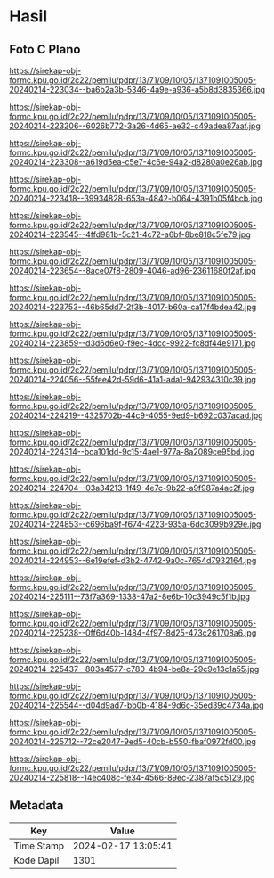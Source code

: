 # Hasil

## Foto C Plano

https://sirekap-obj-formc.kpu.go.id/2c22/pemilu/pdpr/13/71/09/10/05/1371091005005-20240214-223034--ba6b2a3b-5346-4a9e-a936-a5b8d3835366.jpg

https://sirekap-obj-formc.kpu.go.id/2c22/pemilu/pdpr/13/71/09/10/05/1371091005005-20240214-223206--6026b772-3a26-4d65-ae32-c49adea87aaf.jpg

https://sirekap-obj-formc.kpu.go.id/2c22/pemilu/pdpr/13/71/09/10/05/1371091005005-20240214-223308--a619d5ea-c5e7-4c6e-94a2-d8280a0e26ab.jpg

https://sirekap-obj-formc.kpu.go.id/2c22/pemilu/pdpr/13/71/09/10/05/1371091005005-20240214-223418--39934828-653a-4842-b064-4391b05f4bcb.jpg

https://sirekap-obj-formc.kpu.go.id/2c22/pemilu/pdpr/13/71/09/10/05/1371091005005-20240214-223545--4ffd981b-5c21-4c72-a6bf-8be818c5fe79.jpg

https://sirekap-obj-formc.kpu.go.id/2c22/pemilu/pdpr/13/71/09/10/05/1371091005005-20240214-223654--8ace07f8-2809-4046-ad96-23611680f2af.jpg

https://sirekap-obj-formc.kpu.go.id/2c22/pemilu/pdpr/13/71/09/10/05/1371091005005-20240214-223753--46b65dd7-2f3b-4017-b60a-ca17f4bdea42.jpg

https://sirekap-obj-formc.kpu.go.id/2c22/pemilu/pdpr/13/71/09/10/05/1371091005005-20240214-223859--d3d6d6e0-f9ec-4dcc-9922-fc8df44e9171.jpg

https://sirekap-obj-formc.kpu.go.id/2c22/pemilu/pdpr/13/71/09/10/05/1371091005005-20240214-224056--55fee42d-59d6-41a1-ada1-942934310c39.jpg

https://sirekap-obj-formc.kpu.go.id/2c22/pemilu/pdpr/13/71/09/10/05/1371091005005-20240214-224219--4325702b-44c9-4055-9ed9-b692c037acad.jpg

https://sirekap-obj-formc.kpu.go.id/2c22/pemilu/pdpr/13/71/09/10/05/1371091005005-20240214-224314--bca101dd-9c15-4ae1-977a-8a2089ce95bd.jpg

https://sirekap-obj-formc.kpu.go.id/2c22/pemilu/pdpr/13/71/09/10/05/1371091005005-20240214-224704--03a34213-1f49-4e7c-9b22-a9f987a4ac2f.jpg

https://sirekap-obj-formc.kpu.go.id/2c22/pemilu/pdpr/13/71/09/10/05/1371091005005-20240214-224853--c696ba9f-f674-4223-935a-6dc3099b929e.jpg

https://sirekap-obj-formc.kpu.go.id/2c22/pemilu/pdpr/13/71/09/10/05/1371091005005-20240214-224953--6e19efef-d3b2-4742-9a0c-7654d7932164.jpg

https://sirekap-obj-formc.kpu.go.id/2c22/pemilu/pdpr/13/71/09/10/05/1371091005005-20240214-225111--73f7a369-1338-47a2-8e6b-10c3949c5f1b.jpg

https://sirekap-obj-formc.kpu.go.id/2c22/pemilu/pdpr/13/71/09/10/05/1371091005005-20240214-225238--0ff6d40b-1484-4f97-8d25-473c261708a6.jpg

https://sirekap-obj-formc.kpu.go.id/2c22/pemilu/pdpr/13/71/09/10/05/1371091005005-20240214-225437--803a4577-c780-4b94-be8a-29c9e13c1a55.jpg

https://sirekap-obj-formc.kpu.go.id/2c22/pemilu/pdpr/13/71/09/10/05/1371091005005-20240214-225544--d04d9ad7-bb0b-4184-9d6c-35ed39c4734a.jpg

https://sirekap-obj-formc.kpu.go.id/2c22/pemilu/pdpr/13/71/09/10/05/1371091005005-20240214-225712--72ce2047-9ed5-40cb-b550-fbaf0972fd00.jpg

https://sirekap-obj-formc.kpu.go.id/2c22/pemilu/pdpr/13/71/09/10/05/1371091005005-20240214-225818--14ec408c-fe34-4566-89ec-2387af5c5129.jpg


## Metadata

| Key        | Value               |
| ---------- | ------------------- |
| Time Stamp | 2024-02-17 13:05:41 |
| Kode Dapil | 1301                |



